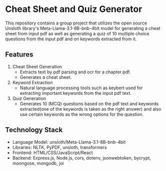 # Cheat Sheet and Quiz Generator

This repository contains a group project that utilizes the open source Unsloth library's Meta-Llama-3.1-8B-bnb-4bit model for generating a cheat sheet from input pdf as well as generating a quiz of 10 multiple choice questions from the input pdf and on keywords extracted from it.

## Features
1) Cheat Sheet Generation
   * Extracts text by pdf parsing and ocr for a chapter pdf.
   * Generates a cheat sheet.
2) Keyword Extraction
   * Natural language processing tools such as keybert used for extracting important keywords from      the input pdf text.
3) Quiz Generation
   * Generates 10 (MCQ) questions based on the pdf text and keywords extracted(one of the keywords is taken as the right answer) and also use certain keywords as the wrong options for the question. 

  ## Technology Stack
  * Language Model: unsloth/Meta-Llama-3.1-8B-bnb-4bit
  * Libraries: NLTK, PyPDF, unsloth, transformers
  * Frontend: HTML/CSS/JavaScript/React
  * Backend: Express.js, Node.js, cors, dotenv, jsonwebtoken, bycrypt, moongose, mongodb, joi
